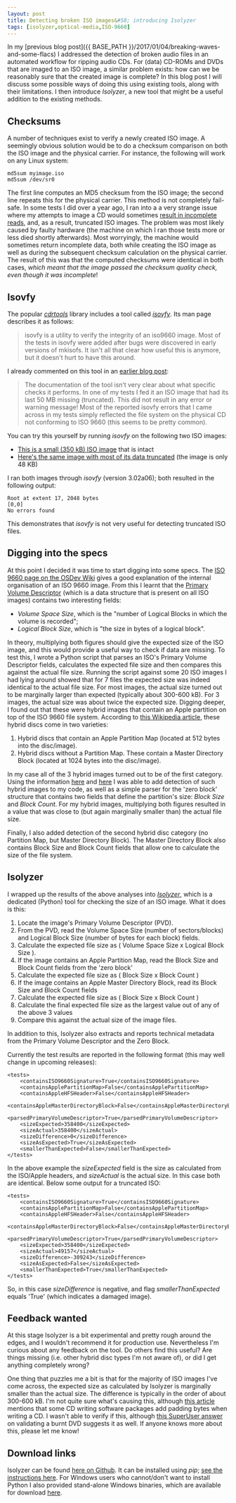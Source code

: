 ```yaml
---
layout: post
title: Detecting broken ISO images&#58; introducing Isolyzer
tags: [isolyzer,optical-media,ISO-9660]
---
```


In my [previous blog post]({{ BASE_PATH }}/2017/01/04/breaking-waves-and-some-flacs) I addressed the detection of broken audio files in an automated workflow for ripping audio CDs. For (data) CD-ROMs and DVDs that are imaged to an ISO image, a similar problem exists: how can we be reasonably sure that the created image is complete? In this blog post I will discuss some possible ways of doing this using existing tools, along with their limitations. I then introduce *Isolyzer*, a new tool that might be a useful addition to the existing methods.

<!-- more -->

## Checksums

A  number of techniques exist to verify a newly created ISO image. A seemingly obvious solution would be to do a checksum comparison on both the ISO image and the physical carrier. For instance, the following will work on any Linux system:

    md5sum myimage.iso
    md5sum /dev/sr0

The first line computes an MD5 checksum from the ISO image; the second line repeats this for the physical carrier. This method is not completely fail-safe. In some tests I did over a year ago, I ran into a a very strange issue where my attempts to image a CD would sometimes [result in incomplete reads](http://qanda.digipres.org/1076/incomplete-image-after-imaging-rom-prevent-and-detect-this), and, as a result, truncated ISO images. The problem was most likely caused by faulty hardware (the machine on which I ran those tests more or less died shortly afterwards). Most worryingly, the machine would sometimes return incomplete data, both while creating the ISO image as well as during the subsequent checksum calculation on the physical carrier. The result of this was that the computed checksums were identical in both cases, *which meant that the image passed the checksum quality check, even though it was incomplete*!

## Isovfy

The popular [*cdrtools*](https://en.wikipedia.org/wiki/Cdrtools) library includes a tool called [*isovfy*](http://linux.die.net/man/8/isoinfo). Its man page describes it as follows:

> isovfy is a utility to verify the integrity of an iso9660 image. Most of the tests in isovfy were added after bugs were discovered in early versions of mkisofs. It isn't all that clear how useful this is anymore, but it doesn't hurt to have this around. 

I already commented on this tool in an [earlier blog post](http://blog.kbresearch.nl/2015/11/13/preserving-optical-media-from-the-command-line/):

> The documentation of the tool isn’t very clear about what specific checks it performs. In one of my tests I fed it an ISO image that had its last 50 MB missing (truncated). This did not result in any error or warning message! Most of the reported isovfy errors that I came across in my tests simply reflected the file system on the physical CD not conforming to ISO 9660 (this seems to be pretty common).

You can try this yourself by running *isovfy* on the following two ISO images:

* [This is a small (350 kB) ISO image](https://github.com/KBNLresearch/verifyISOSize/blob/master/testFiles/minimal.iso?raw=true) that is intact
* [Here's the same image with most of its data truncated](https://github.com/KBNLresearch/verifyISOSize/blob/master/testFiles/minimal_trunc.iso?raw=true) (the image is only 48 KB)

I ran both images through *isovfy* (version 3.02a06); both resulted in the following output:

    Root at extent 17, 2048 bytes
    [0,0]
    No errors found

This demonstrates that *isovfy* is not very useful for detecting truncated ISO files.

## Digging into the specs

At this point I decided it was time to start digging into some specs. The [ISO 9660 page on the OSDev Wiki](http://wiki.osdev.org/ISO_9660) gives a good explanation of the internal organisation of an ISO 9660 image. From this I learnt that the [Primary Volume Descriptor](http://wiki.osdev.org/ISO_9660#The_Primary_Volume_Descriptor) (which is a data structure that is present on all ISO images) contains two interesting fields:

* *Volume Space Size*, which is the "number of Logical Blocks in which the volume is recorded";
* *Logical Block Size*, which is "the size in bytes of a logical block".

In theory, multiplying both figures should give the expected size of the ISO image, and this would provide a useful way to check if data are missing. To test this, I wrote a Python script that parses an ISO's Primary Volume Descriptor fields, calculates the expected file size and then compares this against the actual file size. Running the script against some 20 ISO images I had lying around showed that for 7 files the expected size was indeed identical to the actual file size. For most images, the actual size turned out to be marginally larger than expected (typically about 300-600 kB). For 3 images, the actual size was about twice the expected size. Digging deeper, I found out that these were hybrid images that contain an Apple partition on top of the ISO 9660 file system. According to [this Wikipedia article](https://en.wikipedia.org/wiki/Hybrid_disc#Multiple_file_systems), these hybrid discs come in two varieties:

1. Hybrid discs that contain an Apple Partition Map (located at 512 bytes into the disc/image).
2. Hybrid discs without a Partition Map. These contain a Master Directory Block (located at 1024 bytes into the disc/image).

In my case all of the 3 hybrid images turned out to be of the first category. Using the information [here](https://en.wikipedia.org/wiki/Apple_Partition_Map#Layout) and [here](https://opensource.apple.com/source/IOStorageFamily/IOStorageFamily-116/IOApplePartitionScheme.h) I was able to add detection of such hybrid images to my code, as well as a simple parser for the 'zero block' structure that contains two fields that define the partition's size: *Block Size* and *Block Count*. For my hybrid images, multiplying both figures resulted in a value that was close to (but again marginally smaller than) the actual file size.

Finally, I also added detection of the second hybrid disc category (no Partition Map, but Master Directory Block). The Master Directory Block also contains Block Size and Block Count fields that allow one to calculate the size of the file system.

## Isolyzer

I wrapped up the results of the above analyses into [*Isolyzer*](https://github.com/KBNLresearch/verifyISOSize), which is a dedicated (Python) tool for checking the size of an ISO image. What it does is this: 

1. Locate the image's Primary Volume Descriptor (PVD).
2. From the PVD, read the Volume Space Size (number of sectors/blocks) and Logical Block Size (number of bytes for each block) fields.
3. Calculate the expected file size as ( Volume Space Size x Logical Block Size ).
4. If the image contains an Apple Partition Map, read the Block Size and Block Count fields from the 'zero block'
5. Calculate the expected file size as ( Block Size x Block Count )
6. If the image contains an Apple Master Directory Block, read its Block Size and Block Count fields
7. Calculate the expected file size as ( Block Size x Block Count )
8. Calculate the final expected file size as the largest value out of any of the above 3 values
9. Compare this against the actual size of the image files.

In addition to this, Isolyzer also extracts and reports technical metadata from the Primary Volume Descriptor and the Zero Block. 

Currently the test results are reported in the following format (this may well change in upcoming releases):

    <tests>
        <containsISO9660Signature>True</containsISO9660Signature>
        <containsApplePartitionMap>False</containsApplePartitionMap>
        <containsAppleHFSHeader>False</containsAppleHFSHeader>
        <containsAppleMasterDirectoryBlock>False</containsAppleMasterDirectoryBlock>
        <parsedPrimaryVolumeDescriptor>True</parsedPrimaryVolumeDescriptor>
        <sizeExpected>358400</sizeExpected>
        <sizeActual>358400</sizeActual>
        <sizeDifference>0</sizeDifference>
        <sizeAsExpected>True</sizeAsExpected>
        <smallerThanExpected>False</smallerThanExpected>
    </tests>

In the above example the *sizeExpected* field is the size as calculated from the ISO/Apple headers, and *sizeActual* is the actual size. In this case both are identical. Below some output for a truncated ISO:

    <tests>
        <containsISO9660Signature>True</containsISO9660Signature>
        <containsApplePartitionMap>False</containsApplePartitionMap>
        <containsAppleHFSHeader>False</containsAppleHFSHeader>
        <containsAppleMasterDirectoryBlock>False</containsAppleMasterDirectoryBlock>
        <parsedPrimaryVolumeDescriptor>True</parsedPrimaryVolumeDescriptor>
        <sizeExpected>358400</sizeExpected>
        <sizeActual>49157</sizeActual>
        <sizeDifference>-309243</sizeDifference>
        <sizeAsExpected>False</sizeAsExpected>
        <smallerThanExpected>True</smallerThanExpected>
    </tests>

So, in this case *sizeDifference* is negative, and flag *smallerThanExpected* equals 'True' (which indicates a damaged image).

## Feedback wanted

At this stage Isolyzer is a bit experimental and pretty rough around the edges, and I wouldn't recommend it for production use. Nevertheless I'm curious about any feedback on the tool. Do others find this useful? Are things missing (i.e. other hybrid disc types I'm not aware of), or did I get anything completely wrong?

One thing that puzzles me a bit is that for the majority of ISO images I've come across, the expected size as calculated by Isolyzer is marginally smaller than the actual size. The difference is typically in the order of about 300-600 kB. I'm not quite sure what's causing this, although [this article](http://twiki.org/cgi-bin/view/Wikilearn/CdromMd5sumsAfterBurning) mentions that some CD writing software packages add padding bytes when writing a CD. I wasn't able to verify if this, although [this SuperUser answer](http://superuser.com/a/220353) on validating a burnt DVD suggests it as well. If anyone knows more about this, please let me know!

## Download links

Isolyzer can be found [here on Github](https://github.com/KBNLresearch/verifyISOSize). It can be installed using *pip*; [see the instructions here](https://github.com/KBNLresearch/verifyISOSize#installation-with-pip). For Windows users who cannot/don't want to install Python I also provided stand-alone Windows binaries, which are available for download [here](https://github.com/KBNLresearch/verifyISOSize/releases).

